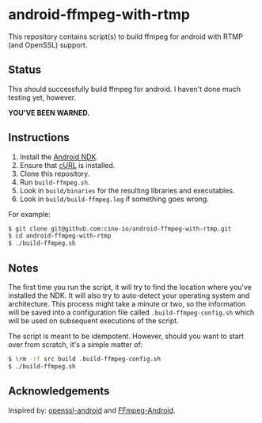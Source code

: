 # android-ffmpeg-with-rtmp

This repository contains script(s) to build ffmpeg for android with RTMP (and OpenSSL) support.

## Status

This should successfully build ffmpeg for android. I haven't done much testing yet, however.

**YOU'VE BEEN WARNED.**

## Instructions

1. Install the [Android NDK][android-ndk].
2. Ensure that [cURL][cURL] is installed.
3. Clone this repository.
4. Run `build-ffmpeg.sh`.
5. Look in `build/binaries` for the resulting libraries and executables.
6. Look in `build/build-ffmpeg.log` if something goes wrong.

For example:

```bash
$ git clone git@github.com:cine-io/android-ffmpeg-with-rtmp.git
$ cd android-ffmpeg-with-rtmp
$ ./build-ffmpeg.sh
```

## Notes

The first time you run the script, it will try to find the location where
you've installed the NDK. It will also try to auto-detect your operating
system and architecture. This process might take a minute or two, so the
information will be saved into a configuration file called
`.build-ffmpeg-config.sh` which will be used on subsequent executions of
the script.

The script is meant to be idempotent. However, should you want to start over
from scratch, it's a simple matter of:

```bash
$ \rm -rf src build .build-ffmpeg-config.sh
$ ./build-ffmpeg.sh
```

## Acknowledgements

Inspired by: [openssl-android][openssl-android] and [FFmpeg-Android][FFmpeg-Android].


<!-- external links -->
[openssl-android]:https://github.com/guardianproject/openssl-android
[FFmpeg-Android]:https://github.com/OnlyInAmerica/FFmpeg-Android
[android-ndk]:https://developer.android.com/tools/sdk/ndk/index.html
[cURL]:http://curl.haxx.se/